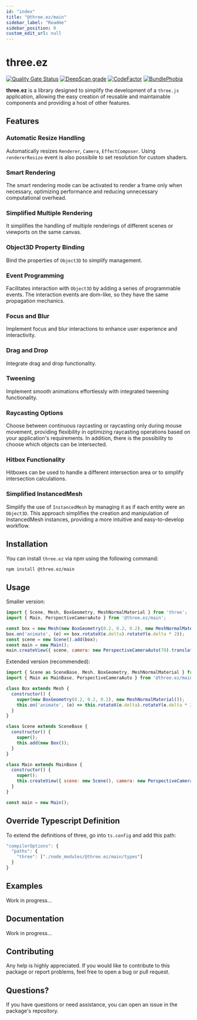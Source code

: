 ```yaml
---
id: "index"
title: "@three.ez/main"
sidebar_label: "Readme"
sidebar_position: 0
custom_edit_url: null
---
```


# three.ez

[![Quality Gate Status](https://sonarcloud.io/api/project_badges/measure?project=agargaro_three.ez&metric=alert_status)](https://sonarcloud.io/summary/new_code?id=agargaro_three.ez)
[![DeepScan grade](https://deepscan.io/api/teams/21196/projects/25445/branches/796375/badge/grade.svg)](https://deepscan.io/dashboard#view=project&tid=21196&pid=25445&bid=796375)
[![CodeFactor](https://www.codefactor.io/repository/github/agargaro/three.ez/badge)](https://www.codefactor.io/repository/github/agargaro/three.ez)
[![BundlePhobia](https://badgen.net/bundlephobia/min/@three.ez/main)](https://bundlephobia.com/package/@three.ez/main)

**three.ez** is a library designed to simplify the development of a `three.js` application, allowing the easy creation of reusable and maintainable components and providing a host of other features.

## Features

### Automatic Resize Handling

Automatically resizes `Renderer`, `Camera`, `EffectComposer`. Using `rendererResize` event is also possibile to set resolution for custom shaders.

### Smart Rendering

The smart rendering mode can be activated to render a frame only when necessary, optimizing performance and reducing unnecessary computational overhead.

### Simplified Multiple Rendering

It simplifies the handling of multiple renderings of different scenes or viewports on the same canvas.

### Object3D Property Binding

Bind the properties of `Object3D` to simplify management.

### Event Programming

Facilitates interaction with `Object3D` by adding a series of programmable events. The interaction events are dom-like, so they have the same propagation mechanics.

### Focus and Blur

Implement focus and blur interactions to enhance user experience and interactivity.

### Drag and Drop

Integrate drag and drop functionality.

### Tweening

Implement smooth animations effortlessly with integrated tweening functionality.

### Raycasting Options

Choose between continuous raycasting or raycasting only during mouse movement, providing flexibility in optimizing raycasting operations based on your application's requirements. In addition, there is the possibility to choose which objects can be intersected.

### Hitbox Functionality

Hitboxes can be used to handle a different intersection area or to simplify intersection calculations. 

### Simplified InstancedMesh

Simplify the use of `InstancedMesh` by managing it as if each entity were an `Object3D`. This approach simplifies the creation and manipulation of InstancedMesh instances, providing a more intuitive and easy-to-develop workflow.

## Installation

You can install `three.ez` via npm using the following command:

```bash
npm install @three.ez/main
```

## Usage

Smaller version:

```javascript
import { Scene, Mesh, BoxGeometry, MeshNormalMaterial } from 'three';
import { Main, PerspectiveCameraAuto } from '@three.ez/main';

const box = new Mesh(new BoxGeometry(0.2, 0.2, 0.2), new MeshNormalMaterial());
box.on('animate', (e) => box.rotateX(e.delta).rotateY(e.delta * 2));
const scene = new Scene().add(box);
const main = new Main();
main.createView({ scene, camera: new PerspectiveCameraAuto(70).translateZ(1) });
```

Extended version (recommended):

```javascript
import { Scene as SceneBase, Mesh, BoxGeometry, MeshNormalMaterial } from 'three';
import { Main as MainBase, PerspectiveCameraAuto } from '@three.ez/main';

class Box extends Mesh {
  constructor() {
    super(new BoxGeometry(0.2, 0.2, 0.2), new MeshNormalMaterial());
    this.on('animate', (e) => this.rotateX(e.delta).rotateY(e.delta * 2));
  }
}

class Scene extends SceneBase {
  constructor() {
    super();
    this.add(new Box());
  }
}

class Main extends MainBase {
  constructor() {
    super();
    this.createView({ scene: new Scene(), camera: new PerspectiveCameraAuto(70).translateZ(1) });
  }
}

const main = new Main();
```

## Override Typescript Definition

To extend the definitions of three, go into `ts.config` and add this path:

```javascript
"compilerOptions": {
  "paths": {
    "three": ["./node_modules/@three.ez/main/types"]
  }
}
```

## Examples

Work in progress...

## Documentation

Work in progress...

## Contributing

Any help is highly appreciated. If you would like to contribute to this package or report problems, feel free to open a bug or pull request.

## Questions?

If you have questions or need assistance, you can open an issue in the package's repository.
